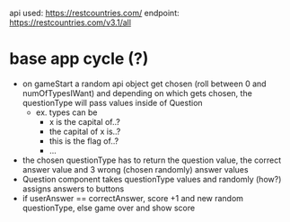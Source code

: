 api used: https://restcountries.com/
endpoint: https://restcountries.com/v3.1/all

# base app cycle (?)

- on gameStart a random api object get chosen (roll between 0 and numOfTypesIWant) and depending on which gets chosen, the questionType will pass values inside of Question
  - ex. types can be
    - x is the capital of..?
    - the capital of x is..?
    - this is the flag of..?
    - ...
- the chosen questionType has to return the question value, the correct answer value and 3 wrong (chosen randomly) answer values
- Question component takes questionType values and randomly (how?) assigns answers to buttons
- if userAnswer == correctAnswer, score +1 and new random questionType, else game over and show score
